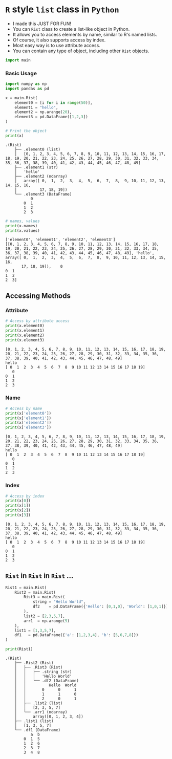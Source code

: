 # `R` style `list` class in `Python`

- I made this JUST FOR FUN! 
- You can `Rist` class to create a list-like object in Python.
- It allows you to access elements by name, similar to R's named lists.
- Of course, it also supports access by index.
- Most easy way is to use attribute access.
- You can contain any type of object, including other `Rist` objects.


```python
import main
```

### Basic Usage


```python
import numpy as np
import pandas as pd

x = main.Rist(
    element0 = [i for i in range(50)],
    element1 = "hello",
    element2 = np.arange(20),
    element3 = pd.DataFrame([1,2,3])
)

```


```python
# Print the object
print(x)
```

    .(Rist)
        ├── .element0 (list)
        │   [0, 1, 2, 3, 4, 5, 6, 7, 8, 9, 10, 11, 12, 13, 14, 15, 16, 17, 18, 19, 20, 21, 22, 23, 24, 25, 26, 27, 28, 29, 30, 31, 32, 33, 34, 35, 36, 37, 38, 39, 40, 41, 42, 43, 44, 45, 46, 47, 48, 49]
        ├── .element1 (str)
        │   'hello'
        ├── .element2 (ndarray)
        │   array([ 0,  1,  2,  3,  4,  5,  6,  7,  8,  9, 10, 11, 12, 13, 14, 15, 16,
        │          17, 18, 19])
        └── .element3 (DataFrame)
               0
            0  1
            1  2
            2  3



```python
# names, values
print(x.names)
print(x.values)
```

    ['element0', 'element1', 'element2', 'element3']
    [[0, 1, 2, 3, 4, 5, 6, 7, 8, 9, 10, 11, 12, 13, 14, 15, 16, 17, 18, 19, 20, 21, 22, 23, 24, 25, 26, 27, 28, 29, 30, 31, 32, 33, 34, 35, 36, 37, 38, 39, 40, 41, 42, 43, 44, 45, 46, 47, 48, 49], 'hello', array([ 0,  1,  2,  3,  4,  5,  6,  7,  8,  9, 10, 11, 12, 13, 14, 15, 16,
           17, 18, 19]),    0
    0  1
    1  2
    2  3]


## Accessing Methods

### Attribute


```python
# Access by attribute access
print(x.element0)
print(x.element1)
print(x.element2)
print(x.element3)
```

    [0, 1, 2, 3, 4, 5, 6, 7, 8, 9, 10, 11, 12, 13, 14, 15, 16, 17, 18, 19, 20, 21, 22, 23, 24, 25, 26, 27, 28, 29, 30, 31, 32, 33, 34, 35, 36, 37, 38, 39, 40, 41, 42, 43, 44, 45, 46, 47, 48, 49]
    hello
    [ 0  1  2  3  4  5  6  7  8  9 10 11 12 13 14 15 16 17 18 19]
       0
    0  1
    1  2
    2  3


### Name


```python
# Access by name
print(x['element0'])
print(x['element1'])
print(x['element2'])
print(x['element3'])
```

    [0, 1, 2, 3, 4, 5, 6, 7, 8, 9, 10, 11, 12, 13, 14, 15, 16, 17, 18, 19, 20, 21, 22, 23, 24, 25, 26, 27, 28, 29, 30, 31, 32, 33, 34, 35, 36, 37, 38, 39, 40, 41, 42, 43, 44, 45, 46, 47, 48, 49]
    hello
    [ 0  1  2  3  4  5  6  7  8  9 10 11 12 13 14 15 16 17 18 19]
       0
    0  1
    1  2
    2  3


### Index


```python
# Access by index
print(x[0])
print(x[1])
print(x[2])
print(x[3])
```

    [0, 1, 2, 3, 4, 5, 6, 7, 8, 9, 10, 11, 12, 13, 14, 15, 16, 17, 18, 19, 20, 21, 22, 23, 24, 25, 26, 27, 28, 29, 30, 31, 32, 33, 34, 35, 36, 37, 38, 39, 40, 41, 42, 43, 44, 45, 46, 47, 48, 49]
    hello
    [ 0  1  2  3  4  5  6  7  8  9 10 11 12 13 14 15 16 17 18 19]
       0
    0  1
    1  2
    2  3


## `Rist` in `Rist` in `Rist` ...


```python
Rist1 = main.Rist(
    Rist2 = main.Rist(
        Rist3 = main.Rist(
            string = "Hello World",
            df2    = pd.DataFrame({'Hello': [0,1,0], 'World': [1,0,1]})
        ),
        list2 = [2,3,5,7],
        arr1  = np.arange(5)
    ),
    list1 = [1,3,5,7],
    df1   = pd.DataFrame({'a': [1,2,3,4], 'b': [5,6,7,8]})
)
```


```python
print(Rist1)
```

    .(Rist)
        ├── .Rist2 (Rist)
        │   ├── .Rist3 (Rist)
        │   │   ├── .string (str)
        │   │   │   'Hello World'
        │   │   └── .df2 (DataFrame)
        │   │          Hello  World
        │   │       0      0      1
        │   │       1      1      0
        │   │       2      0      1
        │   ├── .list2 (list)
        │   │   [2, 3, 5, 7]
        │   └── .arr1 (ndarray)
        │       array([0, 1, 2, 3, 4])
        ├── .list1 (list)
        │   [1, 3, 5, 7]
        └── .df1 (DataFrame)
               a  b
            0  1  5
            1  2  6
            2  3  7
            3  4  8

